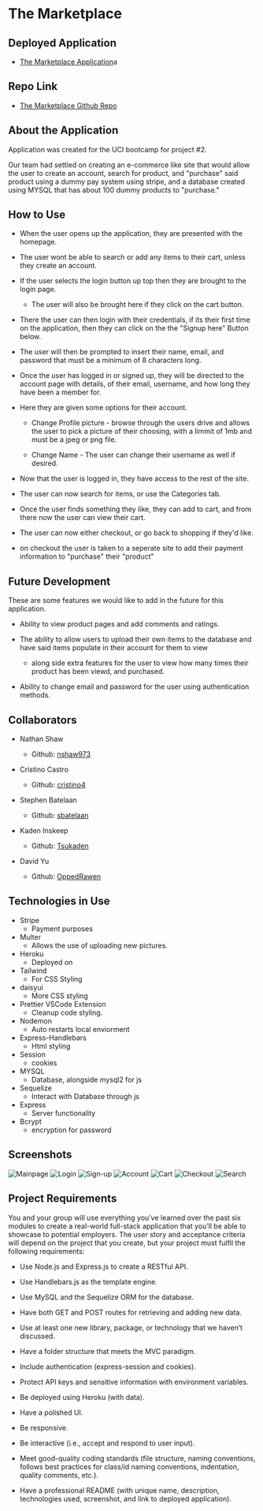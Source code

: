 # The Marketplace

## Deployed Application

- [The Marketplace Application](https://group-3-marketplace.herokuapp.com/)a

## Repo Link

- [The Marketplace Github Repo](https://github.com/nshaw973/Project-2-Interactive-Fullstack-App)

## About the Application

Application was created for the UCI bootcamp for project #2.

Our team had settled on creating an e-commerce like site that would allow the user to create an account, search for product, and "purchase" said product using a dummy pay system using stripe, and a database created using MYSQL that has about 100 dummy products to "purchase."

## How to Use

- When the user opens up the application, they are presented with the homepage.

- The user wont be able to search or add any items to their cart, unless they create an account.

- If the user selects the login button up top then they are brought to the login page.

  - The user will also be brought here if they click on the cart button.

- There the user can then login with their credentials, if its their first time on the application, then they can click on the the "Signup here" Button below.

- The user will then be prompted to insert their name, email, and password that must be a minimum of 8 characters long.

- Once the user has logged in or signed up, they will be directed to the account page with details, of their email, username, and how long they have been a member for.

- Here they are given some options for their account.

  - Change Profile picture - browse through the users drive and allows the user to pick a picture of their choosing, with a limmit of 1mb and must be a jpeg or png file.

  - Change Name - The user can change their username as well if desired.

- Now that the user is logged in, they have access to the rest of the site.

- The user can now search for items, or use the Categories tab.

- Once the user finds something they like, they can add to cart, and from there now the user can view their cart.

- The user can now either checkout, or go back to shopping if they'd like.

- on checkout the user is taken to a seperate site to add their payment information to "purchase" their "product"

## Future Development

These are some features we would like to add in the future for this application.

- Ability to view product pages and add comments and ratings.

- The ability to allow users to upload their own items to the database and have said items populate in their account for them to view

  - along side extra features for the user to view how many times their product has been viewd, and purchased.

- Ability to change email and password for the user using authentication methods.

## Collaborators

- Nathan Shaw

  - Github: [nshaw973](https://github.com/nshaw973)

- Cristino Castro

  - Github: [cristino4](https://github.com/cristino4)

- Stephen Batelaan

  - Github: [sbatelaan](https://github.com/sbatelaan)

- Kaden Inskeep

  - Github: [Tsukaden](https://github.com/Tsukaden)

- David Yu

  - Github: [OppedRawen](https://github.com/OppedRawen)

## Technologies in Use

- Stripe
  - Payment purposes
- Multer
  - Allows the use of uploading new pictures.
- Heroku
  - Deployed on
- Tailwind
  - For CSS Styling
- daisyui
  - More CSS styling
- Prettier VSCode Extension
  - Cleanup code styling.
- Nodemon
  - Auto restarts local enviorment
- Express-Handlebars
  - Html styling
- Session
  - cookies
- MYSQL
  - Database, alongside mysql2 for js
- Sequelize
  - Interact with Database through js
- Express
  - Server functionality
- Bcrypt
  - encryption for password

## Screenshots

![Mainpage](./assets/readme-pics/mainpage.PNG)
![Login](./assets/readme-pics/login.PNG)
![Sign-up](./assets/readme-pics/signup.PNG)
![Account](./assets/readme-pics/account.PNG)
![Cart](./assets/readme-pics/cart.PNG)
![Checkout](./assets/readme-pics/checkout.PNG)
![Search](./assets/readme-pics/search.PNG)

## Project Requirements

You and your group will use everything you’ve learned over the past six modules to create a real-world full-stack application that you’ll be able to showcase to potential employers. The user story and acceptance criteria will depend on the project that you create, but your project must fulfil the following requirements:

- Use Node.js and Express.js to create a RESTful API.

- Use Handlebars.js as the template engine.

- Use MySQL and the Sequelize ORM for the database.

- Have both GET and POST routes for retrieving and adding new data.

- Use at least one new library, package, or technology that we haven’t discussed.

- Have a folder structure that meets the MVC paradigm.

- Include authentication (express-session and cookies).

- Protect API keys and sensitive information with environment variables.

- Be deployed using Heroku (with data).

- Have a polished UI.

- Be responsive.

- Be interactive (i.e., accept and respond to user input).

- Meet good-quality coding standards (file structure, naming conventions, follows best practices for class/id naming conventions, indentation, quality comments, etc.).

- Have a professional README (with unique name, description, technologies used, screenshot, and link to deployed application).
